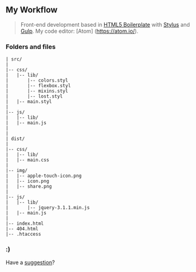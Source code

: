 ## My Workflow

> Front-end development based in [HTML5 Boilerplate](http://h5bp.com) with [Stylus](http://stylus-lang.com/) and [Gulp](http://gulpjs.com/). My code editor: [Atom] (https://atom.io/).


### Folders and files

```
| src/
|
|-- css/
|   |-- lib/
|       |-- colors.styl
|       |-- flexbox.styl
|       |-- mixins.styl
|       |-- lost.styl
|   |-- main.styl
|
|-- js/
|   |-- lib/
|   |-- main.js
|
|
| dist/
|
|-- css/
|   |-- lib/
|   |-- main.css
|
|-- img/
|	|-- apple-touch-icon.png
|	|-- icon.png
|	|-- share.png
|
|-- js/
|   |-- lib/
|       |-- jquery-3.1.1.min.js
|   |-- main.js
|
|-- index.html
|-- 404.html
|-- .htaccess
```

### :)

Have a [suggestion](https://github.com/leandrow/my-workflow/issues)?
